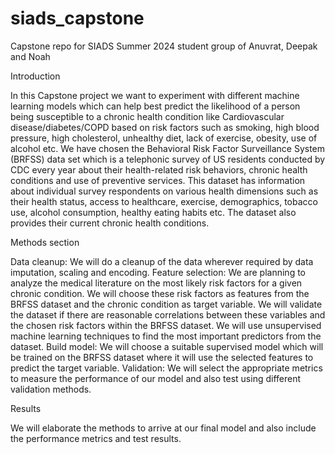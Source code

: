 # siads_capstone
Capstone repo for SIADS Summer 2024 student group of Anuvrat, Deepak and Noah

Introduction

In this Capstone project we want to experiment with different machine learning models which can help best predict the likelihood of a person being susceptible to a chronic health condition like Cardiovascular disease/diabetes/COPD based on risk factors such as smoking, high blood pressure, high cholesterol, unhealthy diet, lack of exercise, obesity, use of alcohol etc. We have chosen the Behavioral Risk Factor Surveillance System (BRFSS) data set which is a telephonic survey of US residents conducted by CDC every year about their health-related risk behaviors, chronic health conditions and use of preventive services. This dataset has information about individual survey respondents on various health dimensions such as their health status, access to healthcare, exercise, demographics, tobacco use, alcohol consumption, healthy eating habits etc. The dataset also provides their current chronic health conditions.

Methods section 

Data cleanup: We will do a cleanup of the data wherever required by data imputation, scaling and encoding.
Feature selection: We are planning to analyze the medical literature on the most likely risk factors for a given chronic condition. We will choose these risk factors as features from the BRFSS dataset and the chronic condition as target variable. We will validate the dataset if there are reasonable correlations between these variables and the chosen risk factors within the BRFSS dataset. We will use unsupervised machine learning techniques to find the most important predictors from the dataset.
Build model: We will choose a suitable supervised model which will be trained on the BRFSS dataset where it will use the selected features to predict the target variable.
Validation: We will select the appropriate metrics to measure the performance of our model and also test using different validation methods.

Results

We will elaborate the methods to arrive at our final model and also include the performance metrics and test results.

